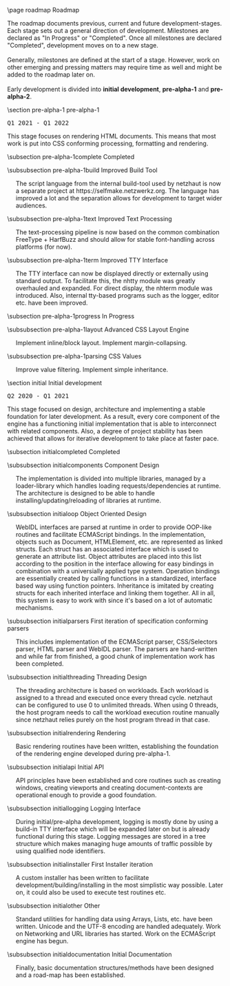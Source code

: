 \page roadmap Roadmap

<div style="max-width:700px;">

The roadmap documents previous, current and future development-stages. Each stage sets out a general direction of development. Milestones are declared as "In Progress" or "Completed". Once all milestones are declared "Completed", development moves on to a new stage.  
<br>
Generally, milestones are defined at the start of a stage. However, work on other emerging and pressing matters may require time as well and might be added to the roadmap later on.  
<br>
Early development is divided into <b>initial development</b>, <b>pre-alpha-1</b> and <b>pre-alpha-2</b>. 

\section pre-alpha-1 pre-alpha-1 

<pre>Q1 2021 - Q1 2022</pre>

This stage focuses on rendering HTML documents. This means that most work is put into CSS conforming processing, formatting and rendering.   

\subsection pre-alpha-1complete Completed

\subsubsection pre-alpha-1build Improved Build Tool
<div style="margin-left:20px;">
The script language from the internal build-tool used by netzhaut is now a separate project at https://selfmake.netzwerkz.org. The language has improved a lot and the separation allows for development to target wider audiences.  
</div>

\subsubsection pre-alpha-1text Improved Text Processing 
<div style="margin-left:20px;">
The text-processing pipeline is now based on the common combination FreeType + HarfBuzz and should allow for stable font-handling across platforms (for now).  
</div>

\subsubsection pre-alpha-1term Improved TTY Interface
<div style="margin-left:20px;">
The TTY interface can now be displayed directly or externally using standard output. To facilitate this, the nhtty module was greatly overhauled and expanded. For direct display, the nhterm module was introduced. Also, internal tty-based programs such as the logger, editor etc. have been improved.
</div>

\subsection pre-alpha-1progress In Progress

\subsubsection pre-alpha-1layout Advanced CSS Layout Engine
<div style="margin-left:20px;">
Implement inline/block layout. Implement margin-collapsing.
</div>

\subsubsection pre-alpha-1parsing CSS Values
<div style="margin-left:20px;">
Improve value filtering. Implement simple inheritance.
</div>

\section initial Initial development

<pre>Q2 2020 - Q1 2021</pre>

This stage focused on design, architecture and implementing a stable foundation for later development. As a result, every core component of the engine has a functioning initial implementation that is able to interconnect with related components. Also, a degree of project stability has been achieved that allows for iterative development to take place at faster pace.  

\subsection initialcompleted Completed

\subsubsection initialcomponents Component Design
<div style="margin-left:20px;">
The implementation is divided into multiple libraries, managed by a loader-library which handles loading requests/dependencies at runtime. The architecture is designed to be able to handle installing/updating/reloading of libraries at runtime.  
</div>

\subsubsection initialoop Object Oriented Design
<div style="margin-left:20px;">
WebIDL interfaces are parsed at runtime in order to provide OOP-like routines and facilitate ECMAScript bindings. In the implementation, objects such as Document, HTMLElement, etc. are represented as linked structs. Each struct has an associated interface which is used to generate an attribute list. Object attributes are placed into this list according to the position in the interface allowing for easy bindings in combination with a universially applied type system. Operation bindings are essentially created by calling functions in a standardized, interface based way using function pointers. Inheritance is imitated by creating structs for each inherited interface and linking them together. All in all, this system is easy to work with since it's based on a lot of automatic mechanisms.  
</div>

\subsubsection initialparsers First iteration of specification conforming parsers
<div style="margin-left:20px;">
This includes implementation of the ECMAScript parser, CSS/Selectors parser, HTML parser and WebIDL parser. The parsers are hand-written and while far from finished, a good chunk of implementation work has been completed.  
</div>

\subsubsection initialthreading Threading Design
<div style="margin-left:20px;">
The threading architecture is based on workloads. Each workload is assigned to a thread and executed once every thread cycle. netzhaut can be configured to use 0 to unlimited threads. When using 0 threads, the host program needs to call the workload execution routine manually since netzhaut relies purely on the host program thread in that case.  
</div>

\subsubsection initialrendering Rendering
<div style="margin-left:20px;">
Basic rendering routines have been written, establishing the foundation of the rendering engine developed during pre-alpha-1.  
</div>

\subsubsection initialapi Initial API
<div style="margin-left:20px;">
API principles have been established and core routines such as creating windows, creating viewports and creating document-contexts are operational enough to provide a good foundation.  
</div>

\subsubsection initiallogging Logging Interface
<div style="margin-left:20px;">
During initial/pre-alpha development, logging is mostly done by using a build-in TTY interface which will be expanded later on but is already functional during this stage. Logging messages are stored in a tree structure which makes managing huge amounts of traffic possible by using qualified node identifiers.  
</div>

\subsubsection initialinstaller First Installer iteration
<div style="margin-left:20px;">
A custom installer has been written to facilitate development/building/installing in the most simplistic way possible. Later on, it could also be used to execute test routines etc.  
</div>

\subsubsection initialother Other
<div style="margin-left:20px;">
Standard utilities for handling data using Arrays, Lists, etc. have been written. Unicode and the UTF-8 encoding are handled adequately. Work on Networking and URL libraries has started. Work on the ECMAScript engine has begun.  
</div>

\subsubsection initialdocumentation Initial Documentation
<div style="margin-left:20px;">
Finally, basic documentation structures/methods have been designed and a road-map has been established.  
</div>

<br>

</div>

